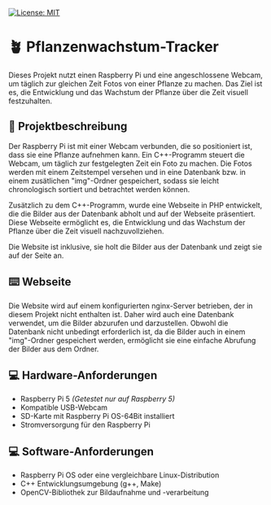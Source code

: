 [![License: MIT](https://img.shields.io/badge/License-MIT-blue.svg)](https://github.com/Toby-Fm/raspi_dailyPhoto/blob/main/LICENSE)

# 🪴 Pflanzenwachstum-Tracker

Dieses Projekt nutzt einen Raspberry Pi und eine angeschlossene Webcam, um täglich zur gleichen Zeit Fotos von einer Pflanze zu machen. Das Ziel ist es, die Entwicklung und das Wachstum der Pflanze über die Zeit visuell festzuhalten.

## 📔 Projektbeschreibung

Der Raspberry Pi ist mit einer Webcam verbunden, die so positioniert ist, dass sie eine Pflanze aufnehmen kann. Ein C++-Programm steuert die Webcam, um täglich zur festgelegten Zeit ein Foto zu machen. Die Fotos werden mit einem Zeitstempel versehen und in eine Datenbank bzw. in einem zusätlichen "img"-Ordner gespeichert, sodass sie leicht chronologisch sortiert und betrachtet werden können.

Zusätzlich zu dem C++-Programm, wurde eine Webseite in PHP entwickelt, die die Bilder aus der Datenbank abholt und auf der Webseite präsentiert. Diese Webseite ermöglicht es, die Entwicklung und das Wachstum der Pflanze über die Zeit visuell nachzuvollziehen.

Die Website ist inklusive, sie holt die Bilder aus der Datenbank und zeigt sie auf der Seite an.

## ⌨️ Webseite

Die Website wird auf einem konfigurierten nginx-Server betrieben, der in diesem Projekt nicht enthalten ist. Daher wird auch eine Datenbank verwendet, um die Bilder abzurufen und darzustellen. Obwohl die Datenbank nicht unbedingt erforderlich ist, da die Bilder auch in einem "img"-Ordner gespeichert werden, ermöglicht sie eine einfache Abrufung der Bilder aus dem Ordner.

## 💻 Hardware-Anforderungen

-   Raspberry Pi 5 _(Getestet nur auf Raspberry 5)_
-   Kompatible USB-Webcam
-   SD-Karte mit Raspberry Pi OS-64Bit installiert
-   Stromversorgung für den Raspberry Pi

## 💻 Software-Anforderungen

-   Raspberry Pi OS oder eine vergleichbare Linux-Distribution
-   C++ Entwicklungsumgebung (g++, Make)
-   OpenCV-Bibliothek zur Bildaufnahme und -verarbeitung

##
